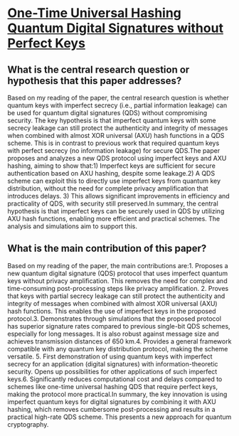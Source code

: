 # [One-Time Universal Hashing Quantum Digital Signatures without Perfect   Keys](https://arxiv.org/abs/2301.1132)

## What is the central research question or hypothesis that this paper addresses?

Based on my reading of the paper, the central research question is whether quantum keys with imperfect secrecy (i.e., partial information leakage) can be used for quantum digital signatures (QDS) without compromising security. The key hypothesis is that imperfect quantum keys with some secrecy leakage can still protect the authenticity and integrity of messages when combined with almost XOR universal (AXU) hash functions in a QDS scheme. This is in contrast to previous work that required quantum keys with perfect secrecy (no information leakage) for secure QDS.The paper proposes and analyzes a new QDS protocol using imperfect keys and AXU hashing, aiming to show that:1) Imperfect keys are sufficient for secure authentication based on AXU hashing, despite some leakage.2) A QDS scheme can exploit this to directly use imperfect keys from quantum key distribution, without the need for complete privacy amplification that introduces delays. 3) This allows significant improvements in efficiency and practicality of QDS, with security still preserved.In summary, the central hypothesis is that imperfect keys can be securely used in QDS by utilizing AXU hash functions, enabling more efficient and practical schemes. The analysis and simulations aim to support this.


## What is the main contribution of this paper?

Based on my reading of the paper, the main contributions are:1. Proposes a new quantum digital signature (QDS) protocol that uses imperfect quantum keys without privacy amplification. This removes the need for complex and time-consuming post-processing steps like privacy amplification. 2. Proves that keys with partial secrecy leakage can still protect the authenticity and integrity of messages when combined with almost XOR universal (AXU) hash functions. This enables the use of imperfect keys in the proposed protocol.3. Demonstrates through simulations that the proposed protocol has superior signature rates compared to previous single-bit QDS schemes, especially for long messages. It is also robust against message size and achieves transmission distances of 650 km.4. Provides a general framework compatible with any quantum key distribution protocol, making the scheme versatile. 5. First demonstration of using quantum keys with imperfect secrecy for an application (digital signatures) with information-theoretic security. Opens up possibilities for other applications of such imperfect keys.6. Significantly reduces computational cost and delays compared to schemes like one-time universal hashing QDS that require perfect keys, making the protocol more practical.In summary, the key innovation is using imperfect quantum keys for digital signatures by combining it with AXU hashing, which removes cumbersome post-processing and results in a practical high-rate QDS scheme. This presents a new approach for quantum cryptography.
